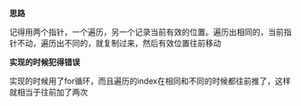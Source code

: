 **思路**

记得用两个指针，一个遍历，另一个记录当前有效的位置。遍历出相同的，当前指针不动，遍历出不同的，就复制过来，然后有效位置往前移动

**实现的时候犯得错误**

实现的时候用了for循环，而且遍历的index在相同和不同的时候都往前推了，这样就相当于往前加了两次

